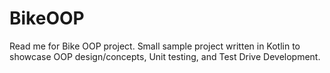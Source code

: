 # BikeOOP
Read me for Bike OOP project.
Small sample project written in Kotlin to showcase OOP design/concepts, Unit testing, and Test Drive Development. 
